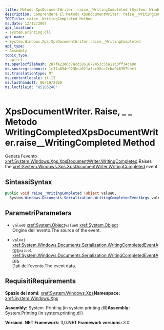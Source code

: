 ```yaml
---
title: Metodo XpsDocumentWriter. raise__WritingCompleted (System. Windows. Xps)
description: Comprendere il Metodo XpsDocumentWriter. raise__WritingCompleted, che genera l'evento WritingCompleted per un documento XPS (XML Paper Specification) in .NET.
TOCTitle: raise__WritingCompleted Method
ms.date: 12/12/2007
api_location:
- system.printing.dll
api_name:
- System.Windows.Xps.XpsDocumentWriter.raise__WritingCompleted
api_type:
- Assembly
topic_type:
- apiref
ms.openlocfilehash: 287fa2286c7acd5061672453c5be11c3ff34ca80
ms.sourcegitcommit: 1c37a894c923bea021a3cc38ce7cba946357bbe1
ms.translationtype: MT
ms.contentlocale: it-IT
ms.lasthandoff: 06/19/2020
ms.locfileid: "85105240"
---
```

# <a name="xpsdocumentwriterraise__writingcompleted-method"></a><span data-ttu-id="7717d-103">XpsDocumentWriter. Raise, \_ \_ Metodo WritingCompleted</span><span class="sxs-lookup"><span data-stu-id="7717d-103">XpsDocumentWriter.raise\_\_WritingCompleted Method</span></span>

<span data-ttu-id="7717d-104">Genera l'evento <xref:System.Windows.Xps.XpsDocumentWriter.WritingCompleted>.</span><span class="sxs-lookup"><span data-stu-id="7717d-104">Raises the <xref:System.Windows.Xps.XpsDocumentWriter.WritingCompleted> event.</span></span>

## <a name="syntax"></a><span data-ttu-id="7717d-105">Sintassi</span><span class="sxs-lookup"><span data-stu-id="7717d-105">Syntax</span></span>

```csharp
public void raise__WritingCompleted (object value0,
  System.Windows.Documents.Serialization.WritingCompletedEventArgs value1);
```

## <a name="parameters"></a><span data-ttu-id="7717d-106">Parametri</span><span class="sxs-lookup"><span data-stu-id="7717d-106">Parameters</span></span>

- <span data-ttu-id="7717d-107">`value0` <xref:System.Object></span><span class="sxs-lookup"><span data-stu-id="7717d-107">`value0` <xref:System.Object></span></span>  
  <span data-ttu-id="7717d-108">Origine dell'evento.</span><span class="sxs-lookup"><span data-stu-id="7717d-108">The source of the event.</span></span>

- <span data-ttu-id="7717d-109">`value1`  <xref:System.Windows.Documents.Serialization.WritingCompletedEventArgs></span><span class="sxs-lookup"><span data-stu-id="7717d-109">`value1`  <xref:System.Windows.Documents.Serialization.WritingCompletedEventArgs></span></span>  
  <span data-ttu-id="7717d-110">Dati dell'evento.</span><span class="sxs-lookup"><span data-stu-id="7717d-110">The event data.</span></span>

## <a name="requirements"></a><span data-ttu-id="7717d-111">Requisiti</span><span class="sxs-lookup"><span data-stu-id="7717d-111">Requirements</span></span>

<span data-ttu-id="7717d-112">**Spazio dei nomi:** <xref:System.Windows.Xps></span><span class="sxs-lookup"><span data-stu-id="7717d-112">**Namespace:** <xref:System.Windows.Xps></span></span>

<span data-ttu-id="7717d-113">**Assembly:** System. Printing (in system.printing.dll)</span><span class="sxs-lookup"><span data-stu-id="7717d-113">**Assembly:** System.Printing (in system.printing.dll)</span></span>

<span data-ttu-id="7717d-114">**Versioni .NET Framework:** 3,0</span><span class="sxs-lookup"><span data-stu-id="7717d-114">**.NET Framework versions:** 3.0</span></span>
